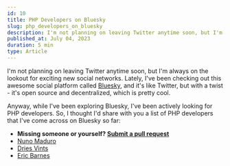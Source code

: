 ```yaml
---
id: 10
title: PHP Developers on Bluesky
slug: php_developers_on_bluesky
description: I'm not planning on leaving Twitter anytime soon, but I'm always on the lookout for exciting new social networks. Lately, I've been checking out this awesome social platform called Bluesky, and it's like Twitter, but with a twist - it's open source and decentralized, which is pretty cool.
published_at: July 04, 2023
duration: 5 min
type: Article
---
```


I'm not planning on leaving Twitter anytime soon, but I'm always on the lookout for exciting new social networks. Lately, I've been checking out this awesome social platform called [Bluesky](https://bsky.app/), and it's like Twitter, but with a twist - it's open source and decentralized, which is pretty cool.

Anyway, while I've been exploring Bluesky, I've been actively looking for PHP developers. So, I thought I'd share with you a list of PHP developers that I've come across on Bluesky so far:

- **Missing someone or yourself? [Submit a pull request](github.com/nunomaduro/nunomaduro.com/edit/main/content/posts/10.md)**
- [Nuno Maduro](https://bsky.app/profile/nunomaduro.bsky.social)
- [Dries Vints](https://bsky.app/profile/driesvints.bsky.social)
- [Eric Barnes](https://bsky.app/profile/ericlbarnes.bsky.social)
